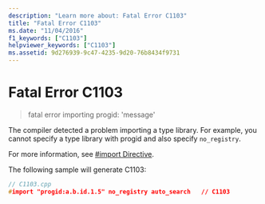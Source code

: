 ```yaml
---
description: "Learn more about: Fatal Error C1103"
title: "Fatal Error C1103"
ms.date: "11/04/2016"
f1_keywords: ["C1103"]
helpviewer_keywords: ["C1103"]
ms.assetid: 9d276939-9c47-4235-9d20-76b8434f9731
---
```

# Fatal Error C1103

> fatal error importing progid: 'message'

The compiler detected a problem importing a type library.  For example, you cannot specify a type library with progid and also specify `no_registry`.

For more information, see [#import Directive](../../preprocessor/hash-import-directive-cpp.md).

The following sample will generate C1103:

```cpp
// C1103.cpp
#import "progid:a.b.id.1.5" no_registry auto_search   // C1103
```
